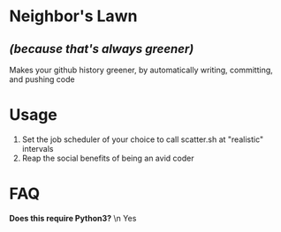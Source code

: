  # Neighbor's Lawn
 ## *(because that's always greener)*
 Makes your github history greener, by automatically writing, committing, and pushing code

 # Usage
 1. Set the job scheduler of your choice to call scatter.sh at "realistic" intervals
 2. Reap the social benefits of being an avid coder

 # FAQ

 **Does this require Python3?** \n
 Yes
